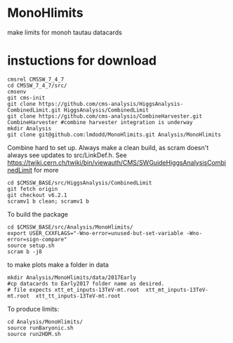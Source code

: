 # MonoHlimits
make limits for monoh tautau datacards

# instuctions for download
```
cmsrel CMSSW_7_4_7
cd CMSSW_7_4_7/src/
cmsenv
git cms-init
git clone https://github.com/cms-analysis/HiggsAnalysis-CombinedLimit.git HiggsAnalysis/CombinedLimit
git clone https://github.com/cms-analysis/CombineHarvester.git CombineHarvester #combine harvester integration is underway 
mkdir Analysis
git clone git@github.com:lmdodd/MonoHlimits.git Analysis/MonoHlimits 
```

Combine hard to set up. Always make a clean build, as scram doesn't always see updates to src/LinkDef.h. See https://twiki.cern.ch/twiki/bin/viewauth/CMS/SWGuideHiggsAnalysisCombinedLimit for more
```
cd $CMSSW_BASE/src/HiggsAnalysis/CombinedLimit
git fetch origin
git checkout v6.2.1
scramv1 b clean; scramv1 b 
```

To build the package
```
cd $CMSSW_BASE/src/Analysis/MonoHlimits/
export USER_CXXFLAGS="-Wno-error=unused-but-set-variable -Wno-error=sign-compare"
source setup.sh
scram b -j8
```



to make plots make a folder in data 
```
mkdir Analysis/MonoHlimits/data/2017Early
#cp datacards to Early2017 folder name as desired. 
# file expects xtt_et_inputs-13TeV-mt.root  xtt_mt_inputs-13TeV-mt.root  xtt_tt_inputs-13TeV-mt.root
```


To produce limits:
```
cd Analysis/MonoHlimits/
source runBaryonic.sh
source run2HDM.sh 
``` 

